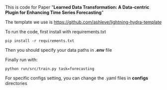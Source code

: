 This is code for Paper "**Learned Data Transformation: A Data-centric Plugin for Enhancing Time Series Forecasting**" 

The template we use is https://github.com/ashleve/lightning-hydra-template

To run the code, first install with requirements.txt

```
pip install -r requirements.txt
```

Then you should specify your data paths in **.env** file 

Finally run with: 

```
python run/src/train.py task=forecasting
```


For specific configs setting, you can change the .yaml files in **configs** directories


